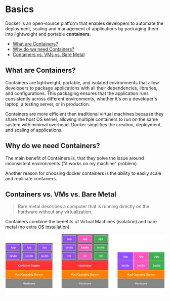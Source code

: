 # Basics

Docker is an open-source platform that enables developers to automate the deployment, scaling and management of applications by packaging them into lightweight and portable **containers**.  

- [What are Containers?](#what-are-containers)
- [Why do we need Containers?](#why-do-we-need-containers)
- [Containers vs. VMs vs. Bare Metal](#containers-vs-vms-vs-bare-metal)

## What are Containers?

Containers are lightweight, portable, and isolated environments that allow developers to package applications with all their dependencies, libraries, and configurations. This packaging ensures that the application runs consistently across different environments, whether it's on a developer's laptop, a testing server, or in production.  

Containers are more efficient than traditional virtual machines because they share the host OS kernel, allowing multiple containers to run on the same system with minimal overhead. Docker simplifies the creation, deployment, and scaling of applications.

## Why do we need Containers?

The main benefit of Containers is, that they solve the issue around inconsistent environments ("it works on my machine" problem).  

Another reason for choosing docker containers is the ability to easily scale and replicate containers.

## Containers vs. VMs vs. Bare Metal

> Bare metal describes a computer that is running directly on the hardware without any virtualization.

Containers combine the benefits of Virtual Machines (isolation) and bare metal (no extra OS installation).

<img src="../../assets/docker/containers-vs-vms-vs-bare-metal.png"
     alt="Comparison of Containers vs. VMs. vs. Bare Metal"
     style="display: block; margin: 0 auto"/>
